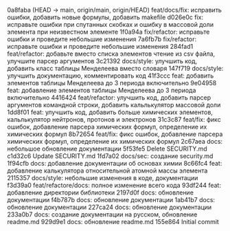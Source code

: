 0a8faba (HEAD -> main, origin/main, origin/HEAD) feat/docs/fix: исправить ошибки, добавить новые формулы, добавить makefile
d026e0c fix: исправьте ошибки при спутанных скобках и ошибку в массовой доли элемента при неизвестном элементе
1f0a94a fix/refactor: исправьте ошибки и проведите небольшие изменения
7a6fb7b fix/refactor: исправьте ошибки и проведите небольшие изменения
284fad1 feat/refactor: добавьте вместо списка элементов чтение из csv файла, улучшите парсер аргументов
3c21392 docs/style: улучшить код, добавить класс таблицы Менделеева вместо словаря
147f719 docs/style: улучшить документацию, комментировать код
41f3ccc feat: добавить элементов таблицы Менделеева до 3 периода включительно
9e04958 feat: добавление элементов таблицы Менделеева до 3 периода включительно
4416424 feat/refactor: улучшить код, добавить парсер аргументов командной строки, добавить кальлькулятор массовой доли
1dd8f01 feat: улучшить код, добавить больше химических элементов, кальлькулятор нейтронов, протонов и электронов
31c3c87 feat/fix: фикс ошибок, добавление парсера химических формул, определение их химических формул
8b72654 feat/fix: фикс ошибок, добавление парсера химических формул, определение их химических формул
2c67aea docs: небольшое обновление документации
5f53fe5 Delete SECURITY.md
c1d32c6 Update SECURITY.md
1fd7a02 docs/sec: создание security.md
1f94cfb docs: добавление документации об основах химии
8c66fc4 feat: добавление калькулятора относительной атомной массы элемента
2115357 docs/style: небольшие изменения в коде, документации
f3d39a0 feat/refactore/docs: полное изменение всего кода
93df244 feat: добавление директории библиотеки
2197d0f docs: обновление документации
f4b787b docs: обновление документации
1ab41b7 docs: обновление документации
227ca24 docs: обновление документации
233a0b7 docs: создание документации на русском, обновление readme.md
929d9e1 docs: обновление readme.md
155e864 Initial commit
